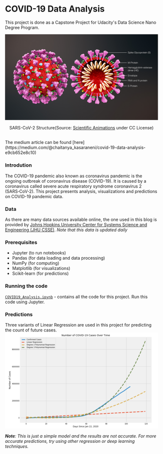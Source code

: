 # COVID-19 Data Analysis

This project is done as a Capstone Project for Udacity's Data Science Nano Degree Program.

![SARS-CoV-2 Structure](https://github.com/chaitanyakasaraneni/covid19_analysis/blob/master/images/covid_structure.jpg)
<p align="center"> SARS-CoV-2 Structure(Source:  <a href="https://www.scientificanimations.com/wiki-images/">Scientific Animations</a>  under CC License)</p>

<br>
The medium article can be found [here](https://medium.com/@chaitanya_kasaraneni/covid-19-data-analysis-e9cb652e8c10)

### Introdution
The COVID-19 pandemic also known as coronavirus pandemic is the ongoing outbreak of coronavirus disease (COVID-19). It is caused by a coronavirus called severe acute respiratory syndrome coronavirus 2 (SARS‑CoV‑2).
This project presents analysis, visualizations and predictions on COVID-19 pandemic data.

### Data
As there are many data sources available online, the one used in this blog is provided by [Johns Hopkins University Center for Systems Science and Engineering (JHU CSSE)](https://github.com/CSSEGISandData/COVID-19). 
*Note that this data is updated daily*

### Prerequisites
- Jupyter (to run notebooks)
- Pandas (for data loading and data processing)
- NumPy (for computing)
- Matplotlib (for visualizations)
- Scikit-learn (for predictions)

### Running the code
[`COVID19_Analysis.ipynb`](https://github.com/chaitanyakasaraneni/covid19_analysis/blob/master/COVID19_Analysis.ipynb) - contains all the code for this project. Run this code using Jupyter.

### Predictions
Three variants of Linear Regression are used in this project for predicting the count of future cases.
![Future Predictions](https://github.com/chaitanyakasaraneni/covid19_analysis/blob/master/images/Future_Predictions.png)

***Note**: This is just a simple model and the results are not accurate. For more accurate predictions, try using other regression or deep learning techniques.*
